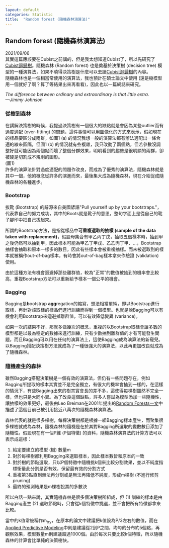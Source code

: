 ```yaml
---
layout: default
categories: Statistic
title:  "Random forest (隨機森林演算法)"
---  
```

## Random forest (隨機森林演算法)  
2021/09/06  
其實這篇應該要在Cubist之前講的，但是我太想知道Cubist了，所以先研究了[Cubist迴歸樹](https://lloydychuang.github.io/statistic/2021/09/05/cubist.html)。隨機森林 (Random forest) 也是奠基於決策樹 (decision tree) 模型的一種演算法，如果不曉得決策樹是什麼可以去讀[Cubist迴歸樹](https://lloydychuang.github.io/statistic/2021/09/05/cubist.html)的內容。  
隨機森林也是一個相當常使用的演算法，我也預計在碩士論文中使用 (還是樹模型用一個就好了啊？算了等結果出來再看看)，因此也以一篇網誌來研究。  
  
*The difference between ordinary and extraordinary is that little extra.  
&mdash;Jimmy Johnson*  
  
### 從樹到森林  
在講解決策樹的時候，我提過決策樹有一個很大的缺點就是會因為某些outlier而有過度適配 (over-fitting) 的問題，這件事情可以用圖像化的方式來表示，假如現在的樣品要區分成兩群，如圖1 (a) 的情況我想一般的演算法都有辦法適配出一條合適的線來區隔，但圖1 (b) 的情況就有些複雜，我只改動了兩個點，但若參數沒調整好就可能因為兩個點而壞了整個分群效果，明明看到的趨勢是很明顯的兩群，卻被硬是切割成不規則的圖形。  
(圖1)  
許多的演算法針對過度適配的問題作改良，而成為了優秀的演算法，隨機森林就是其中一個，他的概念從許多的演進而來，最後集大成為隨機森林，現在介紹促成隨機森林的各種進步。
  
### Bootstrap  
拔靴 (Bootstrap) 的辭源來自美國諺語"Pull yourself up by your bootstraps."，代表靠自己的努力成功，其中的Boots就是靴子的意思，整句字面上是從自己的靴子腳印中把自己拔起來。  
  
所謂的Bootstrap方法，是指從樣品中**可重複選取的抽樣 (sample of the data taken with replacement)**，假設母集合有甲乙丙丁戊，抽取五個樣本時，抽到甲之後仍然可以抽到甲，因此樣本可能為甲乙丁甲戊、乙乙丙丁甲、...，Bootstrap抽樣會抽取和原本一樣多的數目，因此有些樣本會被重複抽樣。而未被選取到的樣本就被稱作out-of-bag樣本，有時會將out-of-bag樣本拿來作驗證 (validation) 使用。  
  
由於這種方法有機會迴避掉那些離群值，較為"正常"的數值被抽到的機率會比較高，重複Bootstrap方法可以重新給予樣本一個公平的機會。  
  
### Bagging  
Bagging是**b**ootstrap **agg**regation的縮寫，想法相當單純，即以Bootstrap進行取樣，再針對該取樣的樣品們進行訓練而得到一個模型。也就是說Bagging可以有機會利用Bootstrap來迴避掉離群值，可以有效降低變異 (variance)。  
  
如果一次的結果不好，那就多做幾次的概念，重複的以Bootstrap取樣會讓多數的模型都是以最為穩定的數據來進行訓練，只有少數抽到離群值的才有可能發生問題，而且Bagging可以用在任何的演算法上，這使Bagging成為演算法的新寵兒。以Bagging搭配決策樹方法就成為了一種很強大的演算法，以此再更加改良就成為了隨機森林。  
  
### 隨機產生的森林  
雖然Bagging搭配決策樹是一個有效的演算法，但仍有一些問題存在，例如Bagging所提取的樣本其實並不是完全獨立，有很大的機率會抽到一樣的，在這樣的情況下，有些Bagging出來的樹其實會長的差不多，這使得每棵樹雖然不完全一樣，但也只是大同小異。為了改良這個缺點，許多人嘗試為模型添加一些隨機性，讓抽樣的效果更好，最後由Leo Breiman在2001年提出的<a href="https://link.springer.com/article/10.1023/A:1010933404324" target="_blank">Random Forests一文</a>中描述了這個目前已被引用接近八萬次的隨機森林演算法。  
  
森林代表的就是很多棵樹，每棵決策樹都是根據一組Bagging樣本產生，而聚集很多棵樹就成為森林，隨機森林的隨機是在於其對Bagging所選取的變數數目添加了隨機性。假設現在有一個P維 (P個特徵) 的資料，隨機森林演算法的計算方法可以表示成這樣：  
1. 給定要建立的模型 (樹) 數量m
2. 對於每棵樹都利用Bagging來選取樣本，因此樣本數皆和原本的一致
3. 對於樹的節點選取，只以P個特徵中隨機挑k個來比較分割效果，並以不純度指標衡量此分割是否有效，保留最有效的分割方式
4. 重複第3點直到無法再分割或是無法再降低不純度，形成m棵樹 (不進行修剪pruning)
5. 最終的預測結果是m棵樹投票的多數決
  
所以白話一點來說，其實隨機森林是很多個決策樹所組成，但 (1) 訓練的樣本是由Bagging產生 (2) 選取節點時，只會從k個特徵中挑選，並不會把所有特徵都拿來比較。  
  
當中的k值常被稱作m<sub>try</sub>，在原本的論文中建議把k值設為P/3左右的數值，而在<a href="https://link.springer.com/book/10.1007/978-1-4614-6849-3" target="_blank">Applied Predictive Modeling</a>中則是建議從2到P之間，均勻的分布約5個點，再觀察效果，模型數量m則建議超過1000個。由於每次只要比較k個特徵，所以隨機森林的計算會比單純的決策樹快。  


